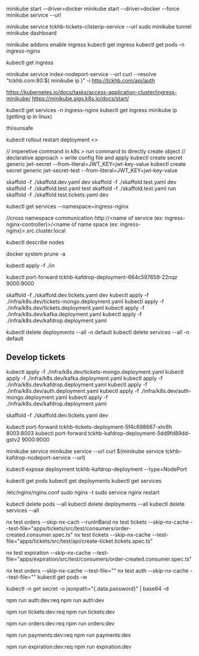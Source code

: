 minikube start --driver=docker
minikube start --driver=docker --force
minikube service <service-name> --url

minikube service tckhb-tickets-clisterip-service --url
sudo minikube tunnel
minikube dashboard

minikube addons enable ingress
kubectl get ingress
kubectl get pods -n ingress-nginx

kubectl get ingress

minikube service index-nodeport-service --url
curl --resolve "tckhb.com:80:$( minikube ip )" -i http://tckhb.com/api/auth

https://kubernetes.io/docs/tasks/access-application-cluster/ingress-minikube/
https://minikube.sigs.k8s.io/docs/start/

kubectl get services -n ingress-nginx
kubectl get ingress
minikube ip (getting ip in linux)

thiisunsafe

kubectl rollout restart deployment <>

// imperetive command in k8s > run command to directly create object
// declarative approach > write config file and apply
kubectl create secret generic jwt-secret --from-literal=JWT_KEY=jwt-key-value
kubectl create secret generic jwt-secret-test --from-literal=JWT_KEY=jwt-key-value

skaffold -f ./skaffold.dev.yaml dev
skaffold -f ./skaffold.test.yaml dev
skaffold -f ./skaffold.test.yaml test
skaffold -f ./skaffold.test.yaml run
skaffold -f ./skaffold.test.tickets.yaml dev

kubectl get services --namespace=ingress-nginx

//cross namespace communication
http://<name of service (ex: ingress-nginx-controller)>/<name of name space (ex: ingress-nginx)>.src.cluster.local

kubectl describe nodes

docker system prune -a

kubectl apply -f ./in

kubectl port-forward tckhb-kafdrop-deployment-664c597659-22nqz 9000:9000

skaffold -f ./skaffold.dev.tickets.yaml dev
kubectl apply -f ./infra/k8s.dev/tickets-mongo.deployment.yaml
kubectl apply -f ./infra/k8s.dev/tickets.deployment.yaml
kubectl apply -f ./infra/k8s.dev/kafka.deployment.yaml
kubectl apply -f ./infra/k8s.dev/kafdrop.deployment.yaml

kubectl delete deployments --all -n default
kubectl delete services --all -n default

## Develop tickets

kubectl apply -f ./infra/k8s.dev/tickets-mongo.deployment.yaml
kubectl apply -f ./infra/k8s.dev/kafka.deployment.yaml
kubectl apply -f ./infra/k8s.dev/kafdrop.deployment.yaml
kubectl apply -f ./infra/k8s.dev/auth.deployment.yaml
kubectl apply -f ./infra/k8s.dev/auth-mongo.deployment.yaml
kubectl apply -f ./infra/k8s.dev/kafdrop.deployment.yaml

skaffold -f ./skaffold.dev.tickets.yaml dev

kubectl port-forward tckhb-tickets-deployment-5f4c698667-xhr8h 8003:8003
kubectl port-forward tckhb-kafdrop-deployment-5dd9fd89dd-gstv2 9000:9000

minikube service <service>
minikube service <service> --url
curl $(minikube service tckhb-kafdrop-nodeport-service --url)

kubectl expose deployment tckhb-kafdrop-deployment --type=NodePort

kubectl get pods
kubectl get deployments
kubectl get services

/etc/nginx/nginx.conf
sudo nginx -t
sudo service nginx restart

kubectl delete pods --all
kubectl delete deployments --all
kubectl delete services --all

nx test orders --skip-nx-cach --runInBand
nx test tickets --skip-nx-cache --test-file="apps/tickets/src/test/consumers/order-created.consumer.spec.ts"
nx test tickets --skip-nx-cache --test-file="apps/tickets/src/test/api/create-ticket.tickets.spec.ts"

nx test expiration --skip-nx-cache --test-file="apps/expiration/src/test/consumers/order-created.consumer.spec.ts"

nx test orders --skip-nx-cache --test-file=""
nx test auth --skip-nx-cache --test-file=""
kubectl get pods -w

kubectl -n <namespace> get secret <name-of-secret> -o jsonpath="{.data.password}" | base64 -d

npm run auth:dev:req
npm run auth:dev

npm run tickets:dev:req
npm run tickets:dev

npm run orders:dev:req
npm run orders:dev

npm run payments:dev:req
npm run payments:dev

npm run expiration:dev:req
npm run expiration:dev
